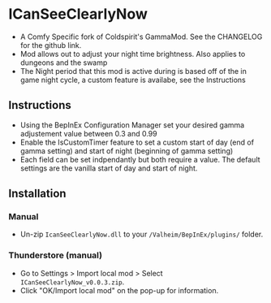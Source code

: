 # ICanSeeClearlyNow

* A Comfy Specific fork of Coldspirit's GammaMod. See the CHANGELOG for the github link.
* Mod allows out to adjust your night time brightness.  Also applies to dungeons and the swamp
* The Night period that this mod is active during is based off of the in game night cycle, a custom feature is availabe, see the Instructions

## Instructions

* Using the BepInEx Configuration Manager set your desired gamma adjustement value between 0.3 and 0.99
* Enable the IsCustomTimer feature to set a custom start of day (end of gamma setting) and start of night (beginning of gamma setting)
* Each field can be set indpendantly but both require a value.  The default settings are the vanilla start of day and start of night.

## Installation

 ### Manual

  * Un-zip `IcanSeeClearlyNow.dll` to your `/Valheim/BepInEx/plugins/` folder.

### Thunderstore (manual)

  * Go to Settings > Import local mod > Select `ICanSeeClearlyNow_v0.0.3.zip`.
  * Click "OK/Import local mod" on the pop-up for information.